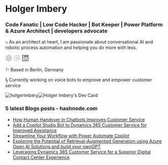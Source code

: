 # Holger Imbery
### Code Fanatic | Low Code Hacker | Bot Keeper | Power Platform & Azure Architect | developers advocate

⤷ As an architect at heart, 
I am passionate about conversational AI and robotic process automation and helping you do more with less.

 <a aligh="left" href="https://www.cognitiveservices.ninja" target="_blank" rel="noreferrer noopener"><img src="https://raw.githubusercontent.com/0xShapeShifter/dev-story/master/public/images/socials/globe.svg" alt="Website" width="22" height="22" /></a> <a aligh="left" href="mailto:the@cognitiveservices,ninja" target="_blank" rel="noreferrer noopener"><img src="https://raw.githubusercontent.com/0xShapeShifter/dev-story/master/public/images/socials/at.svg" alt="Email" width="22" height="22" /></a> <a aligh="left" href="https://www.linkedin.com/in/holgerimbery" target="_blank" rel="noreferrer noopener"><img src="https://raw.githubusercontent.com/0xShapeShifter/dev-story/master/public/images/socials/linkedin.svg" alt="LinkedIn" width="22" height="22" /></a>  

⚐ Based in Berlin, Germany

ϟ Currently working on voice bots to emprove and empower customer service

 

<a href="https://app.daily.dev/thecognitiveservicesninja"><img src="https://api.daily.dev/devcards/7d6788ea96d04422bdcc4f633263bc26.png?r=f2m" align=right width="400" alt="Holger Imbery's Dev Card"/></a>

<p align="left"> <img src="https://komarev.com/ghpvc/?username=holgerimbery&label=Profile%20views&color=0e75b6&style=flat" alt="holgerimbery" /> </p>

### 5 latest Blogs posts - hashnode.com
<!-- HASHNODE:START -->
- [How Human Handover in Chatbots Improves Customer Service](https://the.cognitiveservices.ninja/how-human-handover-in-chatbots-improves-customer-service)
- [Add a Copilot Studio Bot to Dynamics 365 Customer Service for Improved Assistance](https://the.cognitiveservices.ninja/add-a-copilot-studio-bot-to-dynamics-365-customer-service-for-improved-assistance)
- [Streamline Your Workflow with Power Automate Copilot](https://the.cognitiveservices.ninja/streamline-your-workflow-with-power-automate-copilot)
- [Exploring the Potential of Retrieval-Augmented Generation using Azure Open AI Solutions and build your ownGPT](https://the.cognitiveservices.ninja/exploring-the-potential-of-retrieval-augmented-generation-using-azure-open-ai-solutions-and-build-your-owngpt)
- [Leveraging Dynamics 365 Customer Service for a Superior Digital Contact Center Experience](https://the.cognitiveservices.ninja/leveraging-dynamics-365-customer-service-for-a-superior-digital-contact-center-experience)
<!-- HASHNODE:END -->


